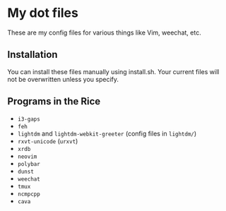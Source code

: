 # My dot files
These are my config files for various things like Vim, weechat, etc.
## Installation
You can install these files manually using install.sh. Your current files will not be overwritten unless you specify.
## Programs in the Rice
* `i3-gaps`
* `feh`
* `lightdm` and `lightdm-webkit-greeter` (config files in `lightdm/`)
* `rxvt-unicode` (`urxvt`)
* `xrdb`
* `neovim`
* `polybar`
* `dunst`
* `weechat`
* `tmux`
* `ncmpcpp`
* `cava`
